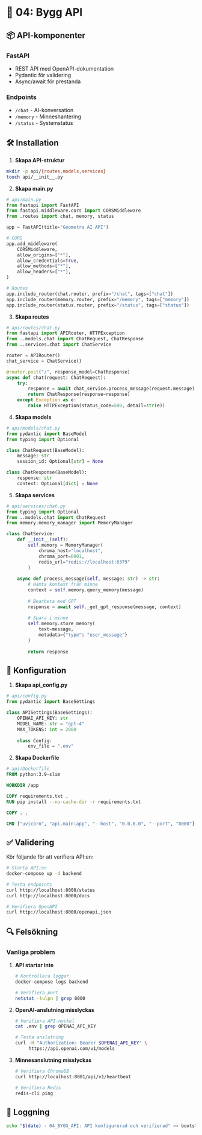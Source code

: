 # 🚀 04: Bygg API

## 📦 API-komponenter

### FastAPI
- REST API med OpenAPI-dokumentation
- Pydantic för validering
- Async/await för prestanda

### Endpoints
- `/chat` - AI-konversation
- `/memory` - Minneshantering
- `/status` - Systemstatus

## 🛠️ Installation

1. **Skapa API-struktur**
```bash
mkdir -p api/{routes,models,services}
touch api/__init__.py
```

2. **Skapa main.py**
```python
# api/main.py
from fastapi import FastAPI
from fastapi.middleware.cors import CORSMiddleware
from .routes import chat, memory, status

app = FastAPI(title="Geometra AI API")

# CORS
app.add_middleware(
    CORSMiddleware,
    allow_origins=["*"],
    allow_credentials=True,
    allow_methods=["*"],
    allow_headers=["*"],
)

# Routes
app.include_router(chat.router, prefix="/chat", tags=["chat"])
app.include_router(memory.router, prefix="/memory", tags=["memory"])
app.include_router(status.router, prefix="/status", tags=["status"])
```

3. **Skapa routes**
```python
# api/routes/chat.py
from fastapi import APIRouter, HTTPException
from ..models.chat import ChatRequest, ChatResponse
from ..services.chat import ChatService

router = APIRouter()
chat_service = ChatService()

@router.post("/", response_model=ChatResponse)
async def chat(request: ChatRequest):
    try:
        response = await chat_service.process_message(request.message)
        return ChatResponse(response=response)
    except Exception as e:
        raise HTTPException(status_code=500, detail=str(e))
```

4. **Skapa models**
```python
# api/models/chat.py
from pydantic import BaseModel
from typing import Optional

class ChatRequest(BaseModel):
    message: str
    session_id: Optional[str] = None

class ChatResponse(BaseModel):
    response: str
    context: Optional[dict] = None
```

5. **Skapa services**
```python
# api/services/chat.py
from typing import Optional
from ..models.chat import ChatRequest
from memory.memory_manager import MemoryManager

class ChatService:
    def __init__(self):
        self.memory = MemoryManager(
            chroma_host="localhost",
            chroma_port=8001,
            redis_url="redis://localhost:6379"
        )
    
    async def process_message(self, message: str) -> str:
        # Hämta kontext från minne
        context = self.memory.query_memory(message)
        
        # Bearbeta med GPT
        response = await self._get_gpt_response(message, context)
        
        # Spara i minne
        self.memory.store_memory(
            text=message,
            metadata={"type": "user_message"}
        )
        
        return response
```

## 🔧 Konfiguration

1. **Skapa api_config.py**
```python
# api/config.py
from pydantic import BaseSettings

class APISettings(BaseSettings):
    OPENAI_API_KEY: str
    MODEL_NAME: str = "gpt-4"
    MAX_TOKENS: int = 2000
    
    class Config:
        env_file = ".env"
```

2. **Skapa Dockerfile**
```dockerfile
# api/Dockerfile
FROM python:3.9-slim

WORKDIR /app

COPY requirements.txt .
RUN pip install --no-cache-dir -r requirements.txt

COPY . .

CMD ["uvicorn", "api.main:app", "--host", "0.0.0.0", "--port", "8000"]
```

## ✅ Validering

Kör följande för att verifiera API:en:

```bash
# Starta API:en
docker-compose up -d backend

# Testa endpoints
curl http://localhost:8000/status
curl http://localhost:8000/docs

# Verifiera OpenAPI
curl http://localhost:8000/openapi.json
```

## 🔍 Felsökning

### Vanliga problem

1. **API startar inte**
   ```bash
   # Kontrollera loggar
   docker-compose logs backend
   
   # Verifiera port
   netstat -tulpn | grep 8000
   ```

2. **OpenAI-anslutning misslyckas**
   ```bash
   # Verifiera API-nyckel
   cat .env | grep OPENAI_API_KEY
   
   # Testa anslutning
   curl -H "Authorization: Bearer $OPENAI_API_KEY" \
        https://api.openai.com/v1/models
   ```

3. **Minnesanslutning misslyckas**
   ```bash
   # Verifiera ChromaDB
   curl http://localhost:8001/api/v1/heartbeat
   
   # Verifiera Redis
   redis-cli ping
   ```

## 📝 Loggning

```bash
echo "$(date) - 04_BYGG_API: API konfigurerad och verifierad" >> bootstrap_status.log
```